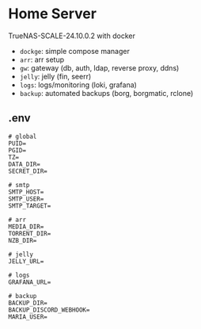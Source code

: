 # Home Server

TrueNAS-SCALE-24.10.0.2 with docker

- `dockge`: simple compose manager
- `arr`: arr setup
- `gw`: gateway (db, auth, ldap, reverse proxy, ddns)
- `jelly`: jelly (fin, seerr)
- `logs`: logs/monitoring (loki, grafana)
- `backup`: automated backups (borg, borgmatic, rclone)
## .env

```env
# global
PUID=
PGID=
TZ=
DATA_DIR=
SECRET_DIR=

# smtp
SMTP_HOST=
SMTP_USER=
SMTP_TARGET=

# arr
MEDIA_DIR=
TORRENT_DIR=
NZB_DIR=

# jelly
JELLY_URL=

# logs
GRAFANA_URL=

# backup
BACKUP_DIR=
BACKUP_DISCORD_WEBHOOK=
MARIA_USER=
```